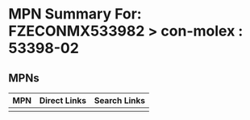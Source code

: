 



# MPN Summary For: FZECONMX533982 > con-molex : 53398-02

## MPNs
  

|MPN|Direct Links|Search Links|
| :--- | :--- | :--- |
||||
